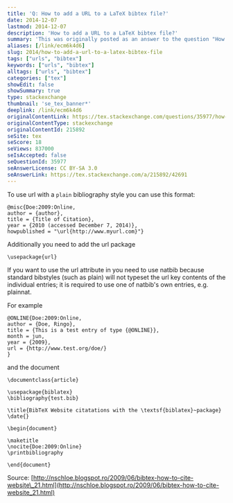 ```yaml
---
title: 'Q: How to add a URL to a LaTeX bibtex file?'
date: 2014-12-07
lastmod: 2014-12-07
description: 'How to add a URL to a LaTeX bibtex file?'
summary: 'This was originally posted as an answer to the question "How to add a URL to a LaTeX bibtex file?" on tex.stackexchange.com.'
aliases: [/link/ecm6k4d6]
slug: 2014/how-to-add-a-url-to-a-latex-bibtex-file
tags: ["urls", "bibtex"]
keywords: ["urls", "bibtex"]
alltags: ["urls", "bibtex"]
categories: ["tex"]
showEdit: false
showSummary: true
type: stackexchange
thumbnail: 'se_tex_banner*'
deeplink: /link/ecm6k4d6
originalContentLink: https://tex.stackexchange.com/questions/35977/how-to-add-a-url-to-a-latex-bibtex-file
originalContentType: stackexchange
originalContentId: 215892
seSite: tex
seScore: 18
seViews: 837000
seIsAccepted: false
seQuestionId: 35977
seAnswerLicense: CC BY-SA 3.0
seAnswerLink: https://tex.stackexchange.com/a/215892/42691
---
```


To use url with a `plain` bibliography style you can use this format:

```
@misc{Doe:2009:Online,
author = {author},
title = {Title of Citation},
year = {2010 (accessed December 7, 2014)}, 
howpublished = "\url{http://www.myurl.com}"}

```

Additionally you need to add the url package

```
\usepackage{url}

```

If you want to use the url attribute in you need to use natbib because standard bibstyles (such as plain) will not
typeset the url key contents of the individual entries; it is required to use one of natbib's own entries, e.g.
plainnat.

For example

```
@ONLINE{Doe:2009:Online,
author = {Doe, Ringo},
title = {This is a test entry of type {@ONLINE}},
month = jun,
year = {2009},
url = {http://www.test.org/doe/}
}

```

and the document

```
\documentclass{article}

\usepackage{biblatex}
\bibliography{test.bib}

\title{BibTeX Website citatations with the \textsf{biblatex}~package}
\date{}

\begin{document}

\maketitle
\nocite{Doe:2009:Online}
\printbibliography

\end{document}

```

Source: [http://nschloe.blogspot.ro/2009/06/bibtex-how-to-cite-website\_21.html](http://nschloe.blogspot.ro/2009/06/bibtex-how-to-cite-website_21.html)
